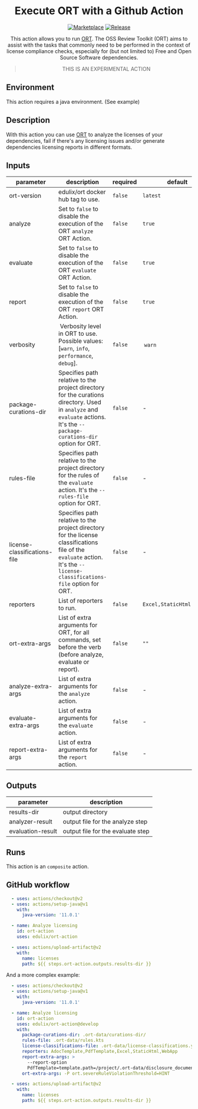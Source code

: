 <div align="center">

# Execute ORT with a Github Action

[![Marketplace](https://img.shields.io/badge/GitHub-Marketplace-green.svg)](https://github.com/marketplace/actions/run-ort) [![Release](https://img.shields.io/github/release/edulix/ort-action.svg)](https://github.com/edulix/ort-action/releases)

This action allows you to run [ORT](https://oss-review-toolkit.org/). The OSS
Review Toolkit (ORT) aims to assist with the tasks that commonly need to be
performed in the context of license compliance checks, especially for (but not
limited to) Free and Open Source Software dependencies.

> THIS IS AN EXPERIMENTAL ACTION

</div>

## Environment
This action requires a java environment. (See example)

<!-- action-docs-description -->
## Description

With this action you can use [ORT](https://oss-review-toolkit.org/) to analyze
the licenses of your dependencies, fail if there's any licensing issues and/or
generate dependencies licensing reports in different formats.

<!-- action-docs-description -->

<!-- action-docs-inputs -->
## Inputs

| parameter | description | required | default |
| - | - | - | - |
| ort-version | edulix/ort docker hub tag to use. | `false` | `latest` |
| analyze | Set to `false` to disable the execution of the ORT `analyze` ORT Action. | `false` | `true` |
| evaluate | Set to `false` to disable the execution of the ORT `evaluate` ORT Action. | `false` | `true` |
| report | Set to `false` to disable the execution of the ORT `report` ORT Action. | `false` | `true` |
| verbosity | Verbosity level in ORT to use. Possible values: [`warn`, `info`, `performance`, `debug`]. | `false` | `warn` |
| package-curations-dir | Specifies path relative to the project directory for the curations directory. Used in `analyze` and `evaluate` actions. It's the `--package-curations-dir` option for ORT. | `false` | - |
| rules-file | Specifies path relative to the project directory for the rules of the `evaluate` action. It's the `--rules-file` option for ORT. | `false` | - |
| license-classifications-file | Specifies path relative to the project directory for the license classifications file of the `evaluate` action. It's the `--license-classifications-file` option for ORT. | `false` | - |
| reporters | List of reporters to run. | `false` | `Excel,StaticHtml,WebApp` |
| ort-extra-args | List of extra arguments for ORT, for all commands, set before the verb (before analyze, evaluate or report). | `false` | `""` |
| analyze-extra-args | List of extra arguments for the `analyze` action. | `false` | - |
| evaluate-extra-args | List of extra arguments for the `evaluate` action. | `false` | - |
| report-extra-args | List of extra arguments for the `report` action. | `false` | - |

<!-- action-docs-inputs -->

<!-- action-docs-outputs -->
## Outputs

| parameter | description |
| - | - |
| results-dir | output directory |
| analyzer-result | output file for the analyze step |
| evaluation-result | output file for the evaluate step |

<!-- action-docs-outputs -->

<!-- action-docs-runs -->
## Runs

This action is an `composite` action.


<!-- action-docs-runs -->

## GitHub workflow

```yml
  - uses: actions/checkout@v2
  - uses: actions/setup-java@v1
    with:
      java-version: '11.0.1'

  - name: Analyze licensing 
    id: ort-action
    uses: edulix/ort-action

  - uses: actions/upload-artifact@v2
    with:
      name: licenses
      path: ${{ steps.ort-action.outputs.results-dir }}
```

And a more complex example:

```yml
  - uses: actions/checkout@v2
  - uses: actions/setup-java@v1
    with:
      java-version: '11.0.1'

  - name: Analyze licensing
    id: ort-action
    uses: edulix/ort-action@develop
    with:
      package-curations-dir: .ort-data/curations-dir/
      rules-file: .ort-data/rules.kts
      license-classifications-file: .ort-data/license-classifications.yml
      reporters: AdocTemplate,PdfTemplate,Excel,StaticHtml,WebApp
      report-extra-args: >
        --report-option
        PdfTemplate=template.path=/project/.ort-data/disclosure_document.ftl
      ort-extra-args: -P ort.severeRuleViolationThreshold=HINT

  - uses: actions/upload-artifact@v2
    with:
      name: licenses
      path: ${{ steps.ort-action.outputs.results-dir }}
```